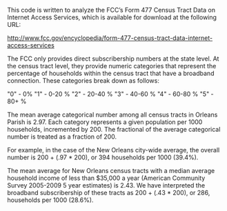 This code is written to analyze the FCC’s Form 477 Census Tract Data on Internet Access Services, which is available for download at the following URL:

http://www.fcc.gov/encyclopedia/form-477-census-tract-data-internet-access-services

The FCC only provides direct subscribership numbers at the state level. At the census tract level, they provide numeric categories that represent the percentage of households within the census tract that have a broadband connection. These categories break down as follows:

"0" - 0%
"1" - 0-20 %
"2" - 20-40 %
"3" - 40-60 %
"4" - 60-80 %
"5" - 80+ % 

The mean average categorical number among all census tracts in Orleans Parish is 2.97. Each category represents a given population per 1000 households, incremented by 200. The fractional of the average categorical number is treated as a fraction of 200.

 For example, in the case of the New Orleans city-wide average, the overall number is 200 + (.97 * 200), or 394 households per 1000 (39.4%). 

The mean average for New Orleans census tracts with a median average household income of less than $35,000 a year (American Community Survey 2005-2009 5 year estimates) is 2.43. We have interpreted the broadband subscribership of these tracts as 200 + (.43 * 200), or 286, households per 1000 (28.6%).

